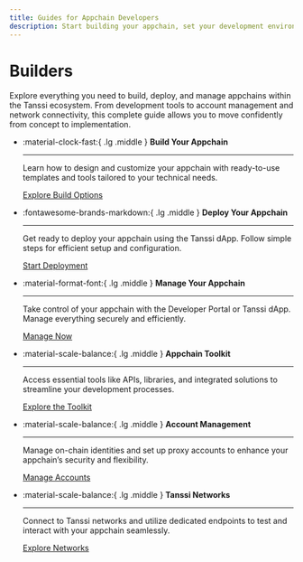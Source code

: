 ```yaml
---
title: Guides for Appchain Developers
description: Start building your appchain, set your development environment up, test and deploy your runtime, and choose the integrations that suit your use case.
---
```


# Builders

Explore everything you need to build, deploy, and manage appchains within the Tanssi ecosystem. From development tools to account management and network connectivity, this complete guide allows you to move confidently from concept to implementation.


<div class="grid cards" markdown>

-   :material-clock-fast:{ .lg .middle } __Build Your Appchain__

    ---

    Learn how to design and customize your appchain with ready-to-use templates and tools tailored to your technical needs.

    [Explore Build Options](build/index.md)

-   :fontawesome-brands-markdown:{ .lg .middle } __Deploy Your Appchain__

    ---

    Get ready to deploy your appchain using the Tanssi dApp. Follow simple steps for efficient setup and configuration.

    [Start Deployment](deploy/index.md)

-   :material-format-font:{ .lg .middle } __Manage Your Appchain__

    ---

    Take control of your appchain with the Developer Portal or Tanssi dApp. Manage everything securely and efficiently.

    [Manage Now](manage/index.md)

-   :material-scale-balance:{ .lg .middle } __Appchain Toolkit__

    ---

    Access essential tools like APIs, libraries, and integrated solutions to streamline your development processes.

    [Explore the Toolkit](toolkit/index.md)

-   :material-scale-balance:{ .lg .middle } __Account Management__

    ---

    Manage on-chain identities and set up proxy accounts to enhance your appchain’s security and flexibility.

    [Manage Accounts](account-management/index.md)

-   :material-scale-balance:{ .lg .middle } __Tanssi Networks__

    ---

    Connect to Tanssi networks and utilize dedicated endpoints to test and interact with your appchain seamlessly.

    [Explore Networks](tanssi-network/index.md)

</div>

